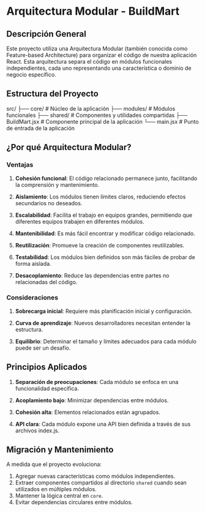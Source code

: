 # Arquitectura Modular - BuildMart

## Descripción General

Este proyecto utiliza una Arquitectura Modular (también conocida como Feature-based Architecture) para organizar el código de nuestra aplicación React. Esta arquitectura separa el código en módulos funcionales independientes, cada uno representando una característica o dominio de negocio específico.

## Estructura del Proyecto

src/
├── core/               # Núcleo de la aplicación
├── modules/            # Módulos funcionales
├── shared/             # Componentes y utilidades compartidas
├── BuildMart.jsx       # Componente principal de la aplicación
└── main.jsx           # Punto de entrada de la aplicación

## ¿Por qué Arquitectura Modular?

### Ventajas

1. **Cohesión funcional**: El código relacionado permanece junto, facilitando la comprensión y mantenimiento.

2. **Aislamiento**: Los módulos tienen límites claros, reduciendo efectos secundarios no deseados.

3. **Escalabilidad**: Facilita el trabajo en equipos grandes, permitiendo que diferentes equipos trabajen en diferentes módulos.

4. **Mantenibilidad**: Es más fácil encontrar y modificar código relacionado.

5. **Reutilización**: Promueve la creación de componentes reutilizables.

6. **Testabilidad**: Los módulos bien definidos son más fáciles de probar de forma aislada.

7. **Desacoplamiento**: Reduce las dependencias entre partes no relacionadas del código.

### Consideraciones

1. **Sobrecarga inicial**: Requiere más planificación inicial y configuración.

2. **Curva de aprendizaje**: Nuevos desarrolladores necesitan entender la estructura.

3. **Equilibrio**: Determinar el tamaño y límites adecuados para cada módulo puede ser un desafío.

## Principios Aplicados

1. **Separación de preocupaciones**: Cada módulo se enfoca en una funcionalidad específica.

2. **Acoplamiento bajo**: Minimizar dependencias entre módulos.

3. **Cohesión alta**: Elementos relacionados están agrupados.

4. **API clara**: Cada módulo expone una API bien definida a través de sus archivos index.js.

## Migración y Mantenimiento

A medida que el proyecto evoluciona:

1. Agregar nuevas características como módulos independientes.
2. Extraer componentes compartidos al directorio `shared` cuando sean utilizados en múltiples módulos.
3. Mantener la lógica central en `core`.
4. Evitar dependencias circulares entre módulos.
